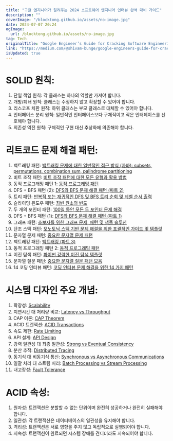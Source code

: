 ```yaml
---
title: "구글 엔지니어가 알려주는 2024 소프트웨어 엔지니어 인터뷰 완벽 대비 가이드"
description: ""
coverImage: "/blocktong.github.io/assets/no-image.jpg"
date: 2024-07-07 20:24
ogImage: 
  url: /blocktong.github.io/assets/no-image.jpg
tag: Tech
originalTitle: "Google Engineer’s Guide for Cracking Software Engineering Interviews"
link: "https://medium.com/@shivam-bunge/google-engineers-guide-for-cracking-software-engineering-interviews-e4c3d1f745ff"
isUpdated: true
---
```






# SOLID 원칙:

1. 단일 책임 원칙: 각 클래스는 하나의 역할만 가져야 합니다.
2. 개방/폐쇄 원칙: 클래스는 수정하지 않고 확장할 수 있어야 합니다.
3. 리스코프 치환 원칙: 하위 클래스는 부모 클래스로 대체할 수 있어야 합니다.
4. 인터페이스 분리 원칙: 일반적인 인터페이스보다 구체적이고 작은 인터페이스를 선호해야 합니다.
5. 의존성 역전 원칙: 구체적인 구현 대신 추상화에 의존해야 합니다.

# 리트코드 문제 해결 패턴:

1. 백트래킹 패턴: [백트래킹 문제에 대한 일반적인 접근 방식 (자바): subsets, permutations, combination sum, palindrome partitioning](https://leetcode.com/problems/permutations/solutions/18239/A-general-approach-to-backtracking-questions-in-Java-(Subsets-Permutations-Combination-Sum-Palindrome-Partioning)/)
2. 비트 조작 패턴: [비트 조작 패턴에 대한 모든 유형과 활용 방법](https://leetcode.com/discuss/study-guide/4282051/all-types-of-patterns-for-bits-manipulations-and-how-to-use-it)
3. 동적 프로그래밍 패턴 1: [동적 프로그래밍 패턴](https://leetcode.com/discuss/study-guide/458695/Dynamic-Programming-Patterns)
4. DFS + BFS 패턴 (2): [DFS와 BFS 문제 해결 패턴 (파트 2)](https://medium.com/leetcode-patterns/leetcode-pattern-2-dfs-bfs-25-of-the-problems-part-2-a5b269597f52)
5. 트리 패턴: [반복적 또는 재귀적인 DFS 및 BFS 트리 순회 및 레벨 순서 출력](https://leetcode.com/discuss/study-guide/937307/Iterative-or-Recursive-or-DFS-and-BFS-Tree-Traversal-or-In-Pre-Post-and-LevelOrder-or-Views)
6. 슬라이딩 윈도우 패턴: [최빈 원소의 빈도](https://leetcode.com/problems/frequency-of-the-most-frequent-element/solutions/1175088/C++-Maximum-Sliding-Window-Cheatsheet-Template/)
7. 두 개의 포인터 패턴: [100일 동안 모든 두 포인터 문제 해결](https://leetcode.com/discuss/study-guide/1688903/Solved-all-two-pointers-problems-in-100-days)
8. DFS + BFS 패턴 (1): [DFS와 BFS 문제 해결 패턴 (파트 1)](https://medium.com/leetcode-patterns/leetcode-pattern-1-bfs-dfs-25-of-the-problems-part-1-519450a84353)
9. 그래프 패턴: [초보자를 위한 그래프 문제, 패턴 및 샘플 솔루션](https://leetcode.com/discuss/study-guide/655708/Graph-For-Beginners-Problems-or-Pattern-or-Sample-Solutions)
10. 단조 스택 패턴: [모노토닉 스택 기반 문제 해결을 위한 포괄적인 가이드 및 템플릿](https://leetcode.com/discuss/study-guide/2347639/A-comprehensive-guide-and-template-for-monotonic-stack-based-problems)
11. 문자열 문제 패턴: [중요한 문자열 문제 패턴](https://leetcode.com/discuss/study-guide/2001789/Collections-of-Important-String-questions-Pattern)
12. 백트래킹 패턴: [백트래킹 (파트 3)](https://medium.com/leetcode-patterns/leetcode-pattern-3-backtracking-5d9e5a03dc26)
13. 동적 프로그래밍 패턴 2: [동적 프로그래밍 패턴](https://leetcode.com/discuss/study-guide/1437879/Dynamic-Programming-Patterns)
14. 이진 탐색 패턴: [파이썬 강력한 이진 탐색 템플릿](https://leetcode.com/discuss/study-guide/786126/Python-Powerful-Ultimate-Binary-Search-Template.-Solved-many-problems)
15. 문자열 질문 패턴: [중요한 문자열 질문 패턴 모음](https://leetcode.com/discuss/study-guide/2001789/Collections-of-Important-String-questions-Pattern)
16. 14 코딩 인터뷰 패턴: [코딩 인터뷰 문제 해결을 위한 14 가지 패턴](https://hackernoon.com/14-patterns-to-ace-any-coding-interview-question-c5bb3357f6ed)

<div class="content-ad"></div>

# 시스템 디자인 주요 개념:

1. 확장성: [Scalability](https://blog.algomaster.io/p/scalability)
2. 지연시간 대 처리량 비교: [Latency vs Throughput](https://aws.amazon.com/compare/the-difference-between-throughput-and-latency/)
3. CAP 이론: [CAP Theorem](https://www.bmc.com/blogs/cap-theorem/)
4. ACID 트랜잭션: [ACID Transactions](https://redis.io/glossary/acid-transactions/)
5. 속도 제한: [Rate Limiting](https://www.imperva.com/learn/application-security/rate-limiting/)
6. API 설계: [API Design](https://blog.wahab2.com/api-architecture-best-practices-for-designing-rest-apis-bf907025f5f?gi=d6ec53528d6c)
7. 강력 일관성 대 최종 일관성: [Strong vs Eventual Consistency](https://hackernoon.com/eventual-vs-strong-consistency-in-distributed-databases-282fdad37cf7)
8. 분산 추적: [Distributed Tracing](https://www.dynatrace.com/news/blog/what-is-distributed-tracing/)
9. 동기식 대 비동기식 통신: [Synchronous vs Asynchronous Communications](https://www.techtarget.com/searchapparchitecture/tip/Synchronous-vs-asynchronous-communication-The-differences)
10. 일괄 처리 대 스트림 처리: [Batch Processing vs Stream Processing](https://atlan.com/batch-processing-vs-stream-processing/)
11. 내고장성: [Fault Tolerance](https://www.cockroachlabs.com/blog/what-is-fault-tolerance/)

# ACID 속성:

1. 원자성: 트랜잭션은 분할할 수 없는 단위이며 완전히 성공하거나 완전히 실패해야 합니다.
2. 일관성: 각 트랜잭션은 데이터베이스의 일관성을 유지해야 합니다.
3. 격리성: 트랜잭션은 서로 영향을 주지 않고 독립적으로 실행되어야 합니다.
4. 지속성: 트랜잭션이 완료되면 시스템 장애를 견디더라도 지속되어야 합니다.